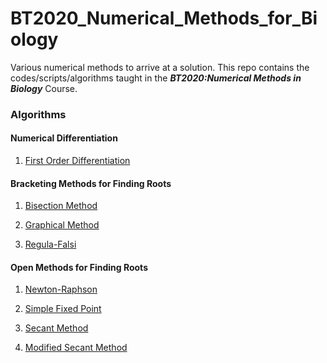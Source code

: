 # BT2020_Numerical_Methods_for_Biology
Various numerical methods to arrive at a solution.
This repo contains the codes/scripts/algorithms taught in the **_BT2020:Numerical Methods in Biology_** Course. 

### Algorithms

#### Numerical Differentiation
1. [First Order Differentiation](https://github.com/atharva-mandar-phatak/BT2020_Numerical_Methods_for_Biology/blob/main/numDiffFirstOrder.cpp) 


#### Bracketing Methods for Finding Roots
1. [Bisection Method](https://github.com/atharva-mandar-phatak/BT2020_Numerical_Methods_for_Biology/blob/main/Bisection_Method.py) 

2. [Graphical Method](https://github.com/atharva-mandar-phatak/BT2020_Numerical_Methods_for_Biology/blob/main/Graphical_Method.py) 

3. [Regula-Falsi](https://github.com/atharva-mandar-phatak/BT2020_Numerical_Methods_for_Biology/blob/main/regula_falsi.m) 


#### Open Methods for Finding Roots

1. [Newton-Raphson](https://github.com/atharva-mandar-phatak/BT2020_Numerical_Methods_for_Biology/blob/main/Newton_Raphson.py) 

2. [Simple Fixed Point](https://github.com/atharva-mandar-phatak/BT2020_Numerical_Methods_for_Biology/blob/main/Simple_Fixed_Point_Iteration.py) 

3. [Secant Method](https://github.com/atharva-mandar-phatak/BT2020_Numerical_Methods_for_Biology/blob/main/secant_method.m) 

4. [Modified Secant Method](https://github.com/atharva-mandar-phatak/BT2020_Numerical_Methods_for_Biology/blob/main/modified_secant_method.m) 

